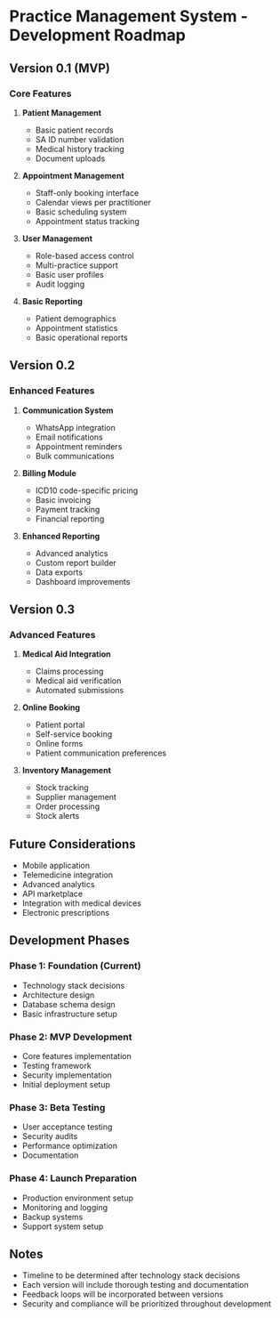 # Practice Management System - Development Roadmap

## Version 0.1 (MVP)
### Core Features
1. **Patient Management**
   - Basic patient records
   - SA ID number validation
   - Medical history tracking
   - Document uploads

2. **Appointment Management**
   - Staff-only booking interface
   - Calendar views per practitioner
   - Basic scheduling system
   - Appointment status tracking

3. **User Management**
   - Role-based access control
   - Multi-practice support
   - Basic user profiles
   - Audit logging

4. **Basic Reporting**
   - Patient demographics
   - Appointment statistics
   - Basic operational reports

## Version 0.2
### Enhanced Features
1. **Communication System**
   - WhatsApp integration
   - Email notifications
   - Appointment reminders
   - Bulk communications

2. **Billing Module**
   - ICD10 code-specific pricing
   - Basic invoicing
   - Payment tracking
   - Financial reporting

3. **Enhanced Reporting**
   - Advanced analytics
   - Custom report builder
   - Data exports
   - Dashboard improvements

## Version 0.3
### Advanced Features
1. **Medical Aid Integration**
   - Claims processing
   - Medical aid verification
   - Automated submissions

2. **Online Booking**
   - Patient portal
   - Self-service booking
   - Online forms
   - Patient communication preferences

3. **Inventory Management**
   - Stock tracking
   - Supplier management
   - Order processing
   - Stock alerts

## Future Considerations
- Mobile application
- Telemedicine integration
- Advanced analytics
- API marketplace
- Integration with medical devices
- Electronic prescriptions

## Development Phases
### Phase 1: Foundation (Current)
- Technology stack decisions
- Architecture design
- Database schema design
- Basic infrastructure setup

### Phase 2: MVP Development
- Core features implementation
- Testing framework
- Security implementation
- Initial deployment setup

### Phase 3: Beta Testing
- User acceptance testing
- Security audits
- Performance optimization
- Documentation

### Phase 4: Launch Preparation
- Production environment setup
- Monitoring and logging
- Backup systems
- Support system setup

## Notes
- Timeline to be determined after technology stack decisions
- Each version will include thorough testing and documentation
- Feedback loops will be incorporated between versions
- Security and compliance will be prioritized throughout development 
